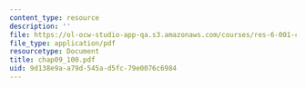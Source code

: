 ```yaml
---
content_type: resource
description: ''
file: https://ol-ocw-studio-app-qa.s3.amazonaws.com/courses/res-6-001-continuum-electromechanics-spring-2009/9d138e9aa79d545ad5fc79e0076c6984_chap09_100.pdf
file_type: application/pdf
resourcetype: Document
title: chap09_100.pdf
uid: 9d138e9a-a79d-545a-d5fc-79e0076c6984
---
```

